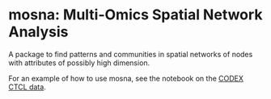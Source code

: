 # mosna: Multi-Omics Spatial Network Analysis

A package to find patterns and communities in spatial networks of nodes with attributes of possibly high dimension.

For an example of how to use mosna, see the notebook on the [CODEX CTCL data](./examples/_CODEX_CTCL_xy_only_mean_only_pretreatment.ipynb).